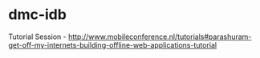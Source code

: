 dmc-idb
=======

Tutorial Session - http://www.mobileconference.nl/tutorials#parashuram-get-off-my-internets-building-offline-web-applications-tutorial
